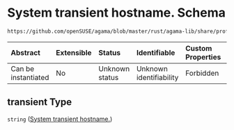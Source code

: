 # System transient hostname. Schema

```txt
https://github.com/openSUSE/agama/blob/master/rust/agama-lib/share/profile.schema.json#/properties/hostname/properties/transient
```



| Abstract            | Extensible | Status         | Identifiable            | Custom Properties | Additional Properties | Access Restrictions | Defined In                                                          |
| :------------------ | :--------- | :------------- | :---------------------- | :---------------- | :-------------------- | :------------------ | :------------------------------------------------------------------ |
| Can be instantiated | No         | Unknown status | Unknown identifiability | Forbidden         | Allowed               | none                | [profile.schema.json\*](profile.schema.json "open original schema") |

## transient Type

`string` ([System transient hostname.](profile-properties-hostname-settings-properties-system-transient-hostname.md))
